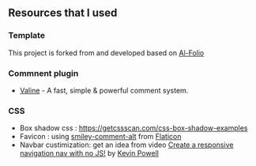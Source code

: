 ## Resources that I used

### Template

This project is forked from and developed based on [Al-Folio](https://alshedivat.github.io/al-folio)

### Commnent plugin

- [Valine](https://valine.js.org/en/) - A fast, simple & powerful comment system.

### CSS
- Box shadow css : https://getcssscan.com/css-box-shadow-examples
- Favicon : using [smiley-comment-alt](https://www.flaticon.com/free-icon-font/smiley-comment-alt_9291882) from [Flaticon](https://www.flaticon.com/)
- Navbar custimization: get an idea from video [Create a responsive navigation nav with no JS!](https://www.youtube.com/watch?v=8QKOaTYvYUA) by [Kevin Powell](https://www.youtube.com/@KevinPowell)